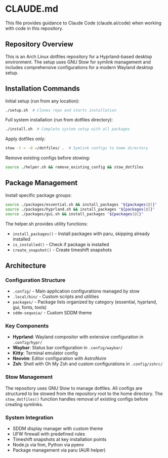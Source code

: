 # CLAUDE.md

This file provides guidance to Claude Code (claude.ai/code) when working with code in this repository.

## Repository Overview

This is an Arch Linux dotfiles repository for a Hyprland-based desktop environment. The setup uses GNU Stow for symlink management and includes comprehensive configurations for a modern Wayland desktop setup.

## Installation Commands

Initial setup (run from any location):
```bash
./setup.sh  # Clones repo and starts installation
```

Full system installation (run from dotfiles directory):
```bash
./install.sh  # Complete system setup with all packages
```

Apply dotfiles only:
```bash
stow -t ~ -d ~/dotfiles/ .  # Symlink configs to home directory
```

Remove existing configs before stowing:
```bash
source ./helper.sh && remove_existing_config && stow_dotfiles
```

## Package Management

Install specific package groups:
```bash
source ./packages/essential.sh && install_packages "${packages[@]}"
source ./packages/hyprland.sh && install_packages "${packages[@]}"
source ./packages/gui.sh && install_packages "${packages[@]}"
```

The helper.sh provides utility functions:
- `install_packages()` - Install packages with paru, skipping already installed
- `is_installed()` - Check if package is installed
- `create_snapshot()` - Create timeshift snapshots

## Architecture

### Configuration Structure
- `.config/` - Main application configurations managed by stow
- `.local/bin/` - Custom scripts and utilities
- `packages/` - Package lists organized by category (essential, hyprland, gui, fonts, tools)
- `sddm-sequoia/` - Custom SDDM theme

### Key Components
- **Hyprland**: Wayland compositor with extensive configuration in `.config/hypr/`
- **Waybar**: Status bar configuration in `.config/waybar/`
- **Kitty**: Terminal emulator config
- **Neovim**: Editor configuration with AstroNvim
- **Zsh**: Shell with Oh My Zsh and custom configurations in `.config/zshrc/`

### Stow Management
The repository uses GNU Stow to manage dotfiles. All configs are structured to be stowed from the repository root to the home directory. The `stow_dotfiles()` function handles removal of existing configs before creating symlinks.

### System Integration
- SDDM display manager with custom theme
- UFW firewall with predefined rules
- Timeshift snapshots at key installation points
- Node.js via fnm, Python via pyenv
- Package management via paru (AUR helper)